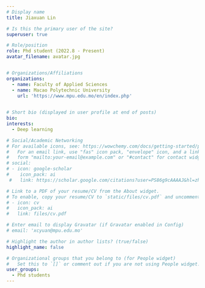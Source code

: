 ```yaml
---
# Display name
title: Jiaxuan Lin

# Is this the primary user of the site?
superuser: true

# Role/position
role: Phd student (2022.8 - Present)
avatar_filename: avatar.jpg


# Organizations/Affiliations
organizations:
  - name: Faculty of Applied Sciences
  - name: Macao Polytechnic University 
    url: 'https://www.mpu.edu.mo/en/index.php'
  

# Short bio (displayed in user profile at end of posts)
bio:
interests:
  - Deep learning

# Social/Academic Networking
# For available icons, see: https://wowchemy.com/docs/getting-started/page-builder/#icons
#   For an email link, use "fas" icon pack, "envelope" icon, and a link in the
#   form "mailto:your-email@example.com" or "#contact" for contact widget.
# social:
# - icon: google-scholar
#    icon_pack: ai
 #   link: https://scholar.google.com/citations?user=PS86g9cAAAAJ&hl=zh-CN

# Link to a PDF of your resume/CV from the About widget.
# To enable, copy your resume/CV to `static/files/cv.pdf` and uncomment the lines below.
# - icon: cv
#   icon_pack: ai
#   link: files/cv.pdf

# Enter email to display Gravatar (if Gravatar enabled in Config)
# email: 'xcyuan@mpu.edu.mo'

# Highlight the author in author lists? (true/false)
highlight_name: false

# Organizational groups that you belong to (for People widget)
#   Set this to `[]` or comment out if you are not using People widget.
user_groups:
  - Phd students
---
```


